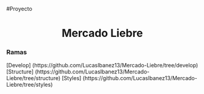 #Proyecto
<h1 align="center">Mercado Liebre</h1>
<h3>Ramas</h3>
[Develop] (https://github.com/LucasIbanez13/Mercado-Liebre/tree/develop)
[Structure] (https://github.com/LucasIbanez13/Mercado-Liebre/tree/structure)
[Styles] (https://github.com/LucasIbanez13/Mercado-Liebre/tree/styles)